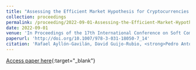 ```yaml
---
title: "Assessing the Efficient Market Hypothesis for Cryptocurrencies with High-Frequency Data using Time Series Classification"
collection: proceedings
permalink: /proceeding/2022-09-01-Assessing-the-Efficient-Market-Hypothesis-for-Cryptocurrencies-with-High-Frequency-Data-using-Time-S
date: 2022-09-01
venue: 'In Proceedings of the 17th International Conference on Soft Computing Models in Industrial and Environmental Applications (SOCO 2022)'
paperurl: 'http://doi.org/10.1007/978-3-031-18050-7_14'
citation: 'Rafael Ayllón-Gavilán, David Guijo-Rubio, <strong>Pedro Antonio Gutiérrez</strong>, César Hervás-Martínez, &quot;Assessing the Efficient Market Hypothesis for Cryptocurrencies with High-Frequency Data using Time Series Classification.&quot; In Proceedings of the 17th International Conference on Soft Computing Models in Industrial and Environmental Applications (SOCO 2022), Lecture Notes in Networks and Systems, Vol. 531, 2022, Salamanca, Spain, pp.146--155.'
---
```

[Access paper here](http://doi.org/10.1007/978-3-031-18050-7_14){:target="_blank"}
